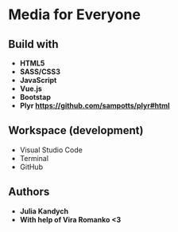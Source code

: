 # Media for Everyone


## Build with
* **HTML5**
* **SASS/CSS3**
* **JavaScript**
* **Vue.js**
* **Bootstap**
* **Plyr https://github.com/sampotts/plyr#html**


## Workspace (development)
* Visual Studio Code
* Terminal
* GitHub


## Authors
* **Julia Kandych**
* **With help of Vira Romanko <3**


